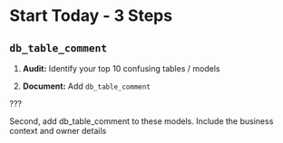 # Start Today - 3 Steps

## `db_table_comment`


1. **Audit:** Identify your top 10 confusing tables / models


2. **Document:** Add `db_table_comment`

???

Second, add db_table_comment to these models. Include the business context and owner details
